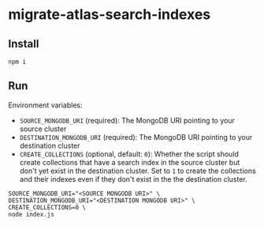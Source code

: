 # migrate-atlas-search-indexes

## Install

```shell
npm i
```

## Run

Environment variables:

* `SOURCE_MONGODB_URI` (required): The MongoDB URI pointing to your source cluster
* `DESTINATION_MONGODB_URI` (required): The MongoDB URI pointing to your destination cluster
* `CREATE_COLLECTIONS` (optional, default: `0`): Whether the script should create collections that have a search index in the source cluster but don't yet exist in the destination cluster. Set to `1` to create the collections and their indexes even if they don't exist in the the destination cluster.

```shell
SOURCE_MONGODB_URI="<SOURCE MONGODB URI>" \
DESTINATION_MONGODB_URI="<DESTINATION MONGODB URI>" \
CREATE_COLLECTIONS=0 \
node index.js
```